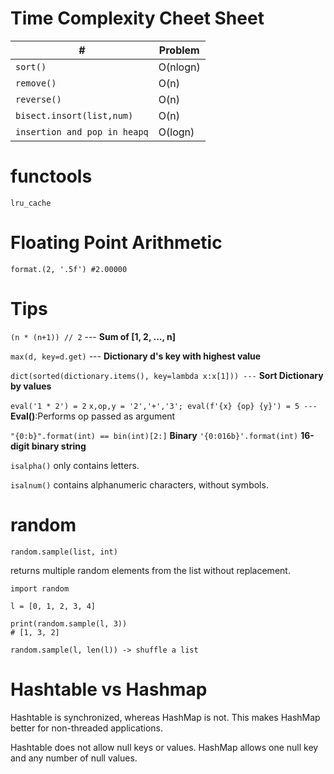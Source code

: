# Time Complexity Cheet Sheet

| # | Problem |
|---|---------|
| ``` sort() ``` | O(nlogn) |
| ``` remove() ``` | O(n) |
| ``` reverse() ``` | O(n) |
| ``` bisect.insort(list,num) ``` | O(n) |
| ``` insertion and pop in heapq ``` | O(logn) |

# functools

```
lru_cache
```

# Floating Point Arithmetic

```
format.(2, '.5f') #2.00000
```

# Tips
``` (n * (n+1)) // 2 ``` --- **Sum of [1, 2, ..., n]**

``` max(d, key=d.get) ``` --- **Dictionary d's key with highest value**

``` dict(sorted(dictionary.items(), key=lambda x:x[1])) --- ``` **Sort Dictionary by values**

``` eval('1 * 2') = 2 ``` ``` x,op,y = '2','+','3'; eval(f'{x} {op} {y}') = 5 --- ``` **Eval()**:Performs op passed as argument 

``` "{0:b}".format(int) == bin(int)[2:] ``` **Binary** ``` '{0:016b}'.format(int) ``` **16-digit binary string**

``` isalpha() ``` only contains letters.

``` isalnum() ``` contains alphanumeric characters, without symbols.

# random

```
random.sample(list, int)
```

returns multiple random elements from the list without replacement.


```
import random

l = [0, 1, 2, 3, 4]

print(random.sample(l, 3))
# [1, 3, 2]

random.sample(l, len(l)) -> shuffle a list

```

# Hashtable vs Hashmap

Hashtable is synchronized, whereas HashMap is not. This makes HashMap better for non-threaded applications.

Hashtable does not allow null keys or values. HashMap allows one null key and any number of null values.
